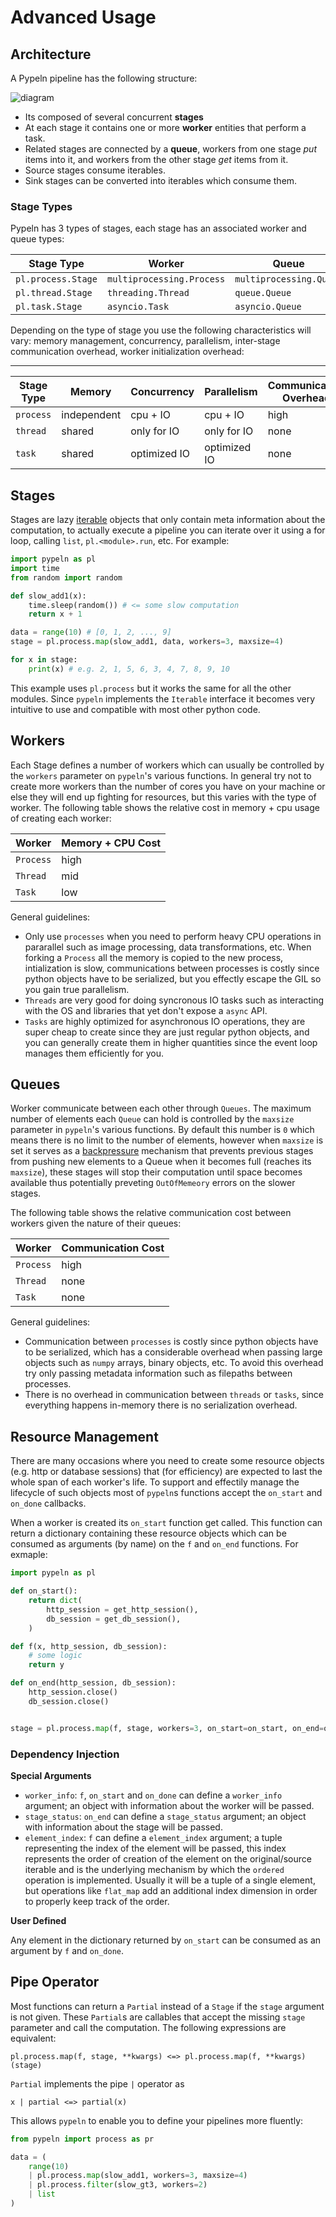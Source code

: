 # Advanced Usage

## Architecture
A Pypeln pipeline has the following structure:

![diagram](https://github.com/cgarciae/pypeln/blob/master/docs/images/diagram.png?raw=true)

* Its composed of several concurrent **stages**
* At each stage it contains one or more **worker** entities that perform a task.
* Related stages are connected by a **queue**, workers from one stage *put* items into it, and workers from the other stage *get* items from it.
* Source stages consume iterables.
* Sink stages can be converted into iterables which 
consume them.

### Stage Types

Pypeln has 3 types of stages, each stage has an associated worker and queue types: 

| Stage Type         | Worker                    | Queue                   |
| ------------------ | ------------------------- | ----------------------- |
| `pl.process.Stage` | `multiprocessing.Process` | `multiprocessing.Queue` |
| `pl.thread.Stage`  | `threading.Thread`        | `queue.Queue`           |
| `pl.task.Stage`    | `asyncio.Task`            | `asyncio.Queue`         |

Depending on the type of stage you use the following characteristics will vary: memory management, concurrency, parallelism, inter-stage communication overhead, worker initialization overhead:

****
| Stage Type | Memory      | Concurrency  | Parallelism  | Communication Overhead | Initialization Overhead |
| ---------- | ----------- | ------------ | ------------ | ---------------------- | ----------------------- |
| `process`  | independent | cpu + IO     | cpu + IO     | high                   | high                    |
| `thread`   | shared      | only for IO  | only for IO  | none                   | mid                     |
| `task`     | shared      | optimized IO | optimized IO | none                   | low                     |

## Stages
Stages are lazy [iterable](https://docs.python.org/3/glossary.html#term-iterable) objects that only contain meta information about the computation, to actually execute a pipeline you can iterate over it using a for loop, calling `list`, `pl.<module>.run`, etc. For example:

```python
import pypeln as pl
import time
from random import random

def slow_add1(x):
    time.sleep(random()) # <= some slow computation
    return x + 1

data = range(10) # [0, 1, 2, ..., 9]
stage = pl.process.map(slow_add1, data, workers=3, maxsize=4)

for x in stage:
    print(x) # e.g. 2, 1, 5, 6, 3, 4, 7, 8, 9, 10
```
This example uses `pl.process` but it works the same for all the other modules. Since `pypeln` implements the `Iterable` interface it becomes very intuitive to use and compatible with most other python code. 

## Workers

Each Stage defines a number of workers which can usually be controlled by the `workers` parameter on `pypeln`'s various functions. In general try not to create more workers than the number of cores you have on your machine or else they will end up fighting for resources, but this varies with the type of worker. The following table shows the relative cost in memory + cpu usage of creating each worker:

| Worker    | Memory + CPU Cost |
| --------- | ----------------- |
| `Process` | high              |
| `Thread`  | mid               |
| `Task`    | low               |

General guidelines:

* Only use `processes` when you need to perform heavy CPU operations in pararallel such as image processing, data transformations, etc. When forking a `Process` all the memory is copied to the new process, intialization is slow, communications between processes is costly since python objects have to be serialized, but you effectly escape the GIL so you gain true parallelism.
* `Threads` are very good for doing syncronous IO tasks such as interacting with the OS and libraries that yet don't expose a `async` API.
* `Tasks` are highly optimized for asynchronous IO operations, they are super cheap to create since they are just regular python objects, and you can generally create them in higher quantities since the event loop manages them efficiently for you. 

## Queues

Worker communicate between each other through `Queues`. The maximum number of elements each `Queue` can hold is controlled by the `maxsize` parameter in `pypeln`'s various functions. By default this number is `0` which means there is no limit to the number of elements, however when `maxsize` is set it serves as a [backpressure](https://www.quora.com/What-is-backpressure-in-the-context-of-data-streaming) mechanism that prevents previous stages from pushing new elements to a Queue when it becomes full (reaches its `maxsize`), these stages will stop their computation until space becomes available thus potentially preveting `OutOfMemeory` errors on the slower stages.

The following table shows the relative communication cost between workers given the nature of their queues:

| Worker    | Communication Cost |
| --------- | ------------------ |
| `Process` | high               |
| `Thread`  | none               |
| `Task`    | none               |

General guidelines:

* Communication between `processes` is costly since python objects have to be serialized, which has a considerable overhead when passing large objects such as `numpy` arrays, binary objects, etc. To avoid this overhead try only passing metadata information such as filepaths between processes.
* There is no overhead in communication between `threads` or `tasks`, since everything happens in-memory there is no serialization overhead.

## Resource Management

There are many occasions where you need to create some resource objects (e.g. http or database sessions) that (for efficiency) are expected to last the whole span of each worker's life. To support and effectily manage the lifecycle of such objects most of `pypeln`s functions accept the `on_start` and `on_done` callbacks.

When a worker is created its `on_start` function get called. This function can return a dictionary containing these resource objects which can be consumed as arguments (by name) on the `f` and `on_end` functions. For exmaple:

```python
import pypeln as pl

def on_start():
    return dict(
        http_session = get_http_session(), 
        db_session = get_db_session(),
    )

def f(x, http_session, db_session):
    # some logic
    return y

def on_end(http_session, db_session):
    http_session.close()
    db_session.close()


stage = pl.process.map(f, stage, workers=3, on_start=on_start, on_end=on_end)
```

### Dependency Injection

**Special Arguments**

* `worker_info`: `f`, `on_start` and `on_done` can define a `worker_info` argument; an object with information about the worker will be passed.
* `stage_status`: `on_end` can define a `stage_status` argument; an object with information about the stage will be passed.
* `element_index`: `f` can define a `element_index` argument; a tuple representing the index of the element will be passed, this index represents the order of creation of the element on the original/source iterable and is the underlying mechanism by which the `ordered` operation is implemented. Usually it will be a tuple of a single element, but operations like `flat_map` add an additional index dimension in order to properly keep track of the order. 

**User Defined**

Any element in the dictionary returned by `on_start` can be consumed as an argument by `f` and `on_done`.


## Pipe Operator

Most functions can return a `Partial` instead of a `Stage` if the `stage` argument is not given. These `Partial`s are callables that accept the missing `stage` parameter and call the computation. The following expressions are equivalent:

    pl.process.map(f, stage, **kwargs) <=> pl.process.map(f, **kwargs)(stage)

`Partial` implements the pipe `|` operator as

    x | partial <=> partial(x)

This allows `pypeln` to enable you to define your pipelines more fluently:

```python
from pypeln import process as pr

data = (
    range(10)
    | pl.process.map(slow_add1, workers=3, maxsize=4)
    | pl.process.filter(slow_gt3, workers=2)
    | list
)
```

